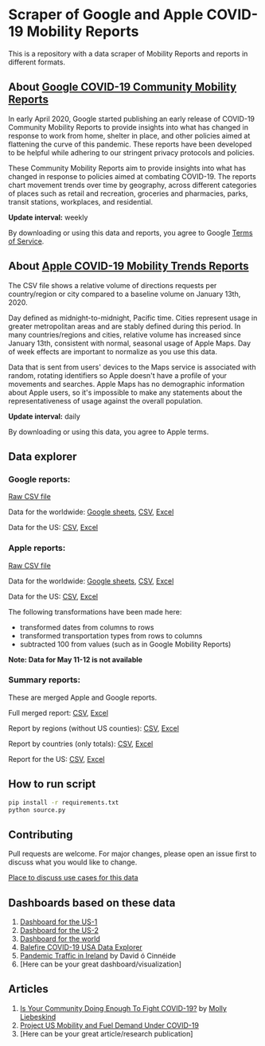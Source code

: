 # Scraper of Google and Apple COVID-19 Mobility Reports
This is a repository with a data scraper of Mobility Reports and reports in different formats.

## About [Google COVID-19 Community Mobility Reports](https://www.google.com/covid19/mobility/)
In early April 2020, Google started publishing an early release of COVID-19 Community Mobility Reports to provide insights into what has changed in response to work from home, shelter in place, and other policies aimed at flattening the curve of this pandemic. These reports have been developed to be helpful while adhering to our stringent privacy protocols and policies. 

These Community Mobility Reports aim to provide insights into what has changed in response to policies aimed at combating COVID-19. The reports chart movement trends over time by geography, across different categories of places such as retail and recreation, groceries and pharmacies, parks, transit stations, workplaces, and residential.

**Update interval:** weekly

By downloading or using this data and reports, you agree to Google [Terms of Service](https://policies.google.com/terms).

## About [Apple COVID-19 Mobility Trends Reports](https://www.apple.com/covid19/mobility)
The CSV file shows a relative volume of directions requests per country/region or city compared to a baseline volume on January 13th, 2020.

Day defined as midnight-to-midnight, Pacific time. Cities represent usage in greater metropolitan areas and are stably defined during this period. In many countries/regions and cities, relative volume has increased since January 13th, consistent with normal, seasonal usage of Apple Maps. Day of week effects are important to normalize as you use this data.

Data that is sent from users' devices to the Maps service is associated with random, rotating identifiers so Apple doesn't have a profile of your movements and searches. Apple Maps has no demographic information about Apple users, so it's impossible to make any statements about the representativeness of usage against the overall population.

**Update interval:** daily

By downloading or using this data, you agree to Apple terms.

## Data explorer
### Google reports:

[Raw CSV file](google_reports/Global_Mobility_Report.csv)

Data for the worldwide: [Google sheets](https://docs.google.com/spreadsheets/d/1fuV8AKwSjIh9Pswb_XTC0UFaoFPMBbz9YHAZ8TScAQc/edit#gid=1171841841), [CSV](google_reports/mobility_report_countries.csv), [Excel](google_reports/mobility_report_countries.xlsx)

Data for the US: [CSV](google_reports/mobility_report_US.csv), [Excel](google_reports/mobility_report_US.csv)

### Apple reports:

[Raw CSV file](apple_reports/applemobilitytrends.csv)

Data for the worldwide: [Google sheets](https://docs.google.com/spreadsheets/d/1KmTczsuu4G6Wki9EigjH-EH3xupirBG0ZKOK2qNAHJU/edit?usp=sharing), [CSV](apple_reports/apple_mobility_report.csv), [Excel](apple_reports/apple_mobility_report.xlsx)

Data for the US: [CSV](apple_reports/apple_mobility_report_US.csv), [Excel](apple_reports/apple_mobility_report_US.xlsx)

The following transformations have been made here:

* transformed dates from columns to rows
* transformed transportation types from rows to columns
* subtracted 100 from values (such as in Google Mobility Reports)

**Note: Data for May 11-12 is not available**

### Summary reports:

These are merged Apple and Google reports.

Full merged report: [CSV](summary_reports/summary_report.csv), [Excel](summary_reports/summary_report.xlsx)

Report by regions (without US counties): [CSV](summary_reports/summary_report_regions.csv), [Excel](summary_reports/summary_report_regions.xlsx)

Report by countries (only totals): [CSV](summary_reports/summary_report_countries.csv), [Excel](summary_reports/summary_report_countries.xlsx)

Report for the US: [CSV](summary_reports/summary_report_US.csv), [Excel](summary_reports/summary_report_US.csv)

## How to run script
```bash
pip install -r requirements.txt
python source.py
```

## Contributing
Pull requests are welcome. For major changes, please open an issue first to discuss what you would like to change. 

[Place to discuss use cases for this data](https://github.com/ActiveConclusion/COVID19_mobility/issues/4)

## Dashboards based on these data
1. [Dashboard for the US-1](https://public.tableau.com/profile/karl3594#!/vizhome/State-by-StateCOVID-19MobilityChanges/ChangesbyState)
2. [Dashboard for the US-2](https://public.tableau.com/profile/sky.quintin#!/vizhome/Mobilitydata/CommunityMobility)
3. [Dashboard for the world](https://public.tableau.com/profile/ryansoares#!/vizhome/COVID-19CommunityMobility/Dashboard1)
4. [Balefire COVID-19 USA Data Explorer](http://balefire.info/)
5. [Pandemic Traffic in Ireland](https://public.tableau.com/profile/docinsight#!/vizhome/COVIDtrafficinIrelandrepoint/MobilityDashboard) by David ó Cinnéide
6. [Here can be your great dashboard/visualization]

## Articles
1. [Is Your Community Doing Enough To Fight COVID-19?](https://towardsdatascience.com/is-your-community-doing-enough-to-fight-covid-19-aa745b424eb1) by [Molly Liebeskind](https://towardsdatascience.com/@molly.liebeskind)
2. [Project US Mobility and Fuel Demand Under COVID-19](https://covid19-mobility.com)
3. [Here can be your great article/research publication]
